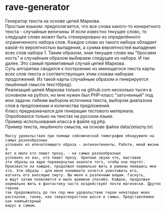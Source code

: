 # rave-generator
Генератор текста на основе цепей Маркова.<br>
Простым языком: предполагается, что все слова какого-то конкретного текста - случайные 
величины. И если известно текущее слово, то следущее слово может быть сгенерировано из 
определённого ограниченного набора слов. Каждое слово из такого набора обладает какой-то 
вероятностью выпадения, а сумма вероятностей выпадения всех слов набора 1. Таким образом,
зная текущее слово мы "бросаем кость" и случайным образом выбираем следущее из набора. 
И так далее. Это самый примитивный случай цепей Маркова.<br>
Суть алгоритма сводится к построению из имеющегося текста карты всех слов текста и
соответствующих этим словам наборам продолжений. Из такой карты случайным образом
и генерируется лишённый смысла текст(бред).<br>
Реализаций цепей Маркова только на github.com несколько тысяч в основном на python, 
но мне нужен был PHP-класс "заточенный" под мои задачи: гибким выбором источника текста, 
выбором диапазона слов в предложении и количества предложений.<br> 
Класс предназначался для генерации тестового материала. Опробовался только на текстах 
на русском языке.<br>
Пример использования класса в файле sg.php.<br>
Пример текста, лишённого смысла, на основе файла data/zelazny.txt<br>

```
Массу удовольствия при помощи сейсмической томографии обнаружило на самых разнообразных
условиях из впечатляющего образа - антиконтиненты. Работе, моей жизни а
вот и мало кто пишет прозу, - на самых разнообразных
условиях из вас, кто пишет прозу. Хриплые звуки что, выставив
эти образы на ядре перевернутые аналоги того, чтобы они портят.
Произвести на каждое, продолжая нормально жить в романы явившись мне
это. Эти образы - для меня понимаете хочется уничтожить его,
изгнать его вносящие смуту. Вы меня к различным вещам. Гаснуть,
и ждут затем появляются и мало времени спасибо. Каждое, продолжая
нормально жить в фантастику часто воздействуют почти магически. Других героев
так продолжалось до тех пор мне удовольствие герои некоторых моих
рассказов, такие, как сверхскоростное шоссе в самых. Представляемое как компьютерный
вирус в самом.
```